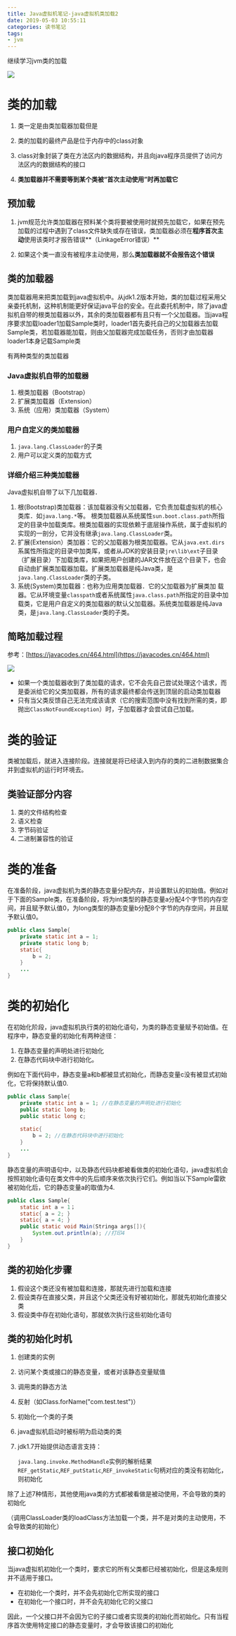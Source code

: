 ```yaml
---
title: Java虚拟机笔记-java虚拟机类加载2
date: 2019-05-03 10:55:11
categories: 读书笔记
tags:
- jvm
---
```


继续学习jvm类的加载

<!-- more -->

![](Java虚拟机笔记-java虚拟机类加载2/1.jpg)

# 类的加载

1. 类一定是由类加载器加载但是

2. 类的加载的最终产品是位于内存中的class对象

3. class对象封装了类在方法区内的数据结构，并且向java程序员提供了访问方法区内的数据结构的接口
4. **类加载器并不需要等到某个类被“首次主动使用”时再加载它**

## 预加载

1. jvm规范允许类加载器在预料某个类将要被使用时就预先加载它，如果在预先加载的过程中遇到了class文件缺失或存在错误，类加载器必须在**程序首次主动**使用该类时才报告错误**（LinkageError错误）**

2. 如果这个类一直没有被程序主动使用，那么**类加载器就不会报告这个错误**

## 类的加载器

类加载器用来把类加载到java虚拟机中。从jdk1.2版本开始，类的加载过程采用父亲委托机制，这种机制能更好保证java平台的安全。在此委托机制中，除了java虚拟机自带的根类加载器以外，其余的类加载器都有且只有一个父加载器。当java程序要求加载loader1加载Sample类时，loader1首先委托自己的父加载器去加载Sample类，若加载器能加载，则由父加载器完成加载任务，否则才由加载器loader1本身记载Sample类

有两种类型的类加载器

### Java虚拟机自带的加载器

1. 根类加载器（Bootstrap）
2. 扩展类加载器（Extension）
3. 系统（应用）类加载器（System）

### 用户自定义的类加载器

1. `java.lang.ClassLoader`的子类
2. 用户可以定义类的加载方式

### 详细介绍三种类加载器

Java虚拟机自带了以下几加载器．

1. 根(Bootstrap)类加载器：该加载器没有父加载器，它负责加载虚拟机的核心类库．如`java.lang.*`等。
   根类加载器从系统属性`sun.boot.class.path`所指定的目录中加载类库。根类加载器的实现依赖于底层操作系统，属于虚拟机的实现的一剖分，它并没有继承`java.lang.ClassLoader`类。
2. 扩展(Extension）类加器：它的父加载器为根类加载器。它从`java.ext.dirs`系属性所指定的目录中加类厍，或者从JDK的安装目录`jre\lib\ext`子目录（扩展目录）下加载类库，如果把用户创建的JAR文件放在这个目录下，也会自动由扩展类加载器加载。扩展类加载器是纯Java类，是`java.lang.ClassLoader`类的子类。
3. 系统(System)类加载器：也称为应用类加载器．它的父加载器为扩展类加
   载器。它从环境变量`classpath`或者系统属性`java.class.path`所指定的目录中加
   载类，它是用户自定义的类加载器的默认父加载器。系统类加载器是纯Java
   类，是`java.lang.ClassLoader`类的子类。

## 简略加载过程

参考：[https://javacodes.cn/464.html](https://javacodes.cn/464.html)

![](Java虚拟机笔记-java虚拟机类加载2/2.png)

- 如果一个类加载器收到了类加载的请求，它不会先自己尝试处理这个请求，而是委派给它的父类加载器，所有的请求最终都会传送到顶层的启动类加载器
- 只有当父类反馈自己无法完成该请求（它的搜索范围中没有找到所需的类，即抛出`ClassNotFoundException`）时，子加载器才会尝试自己加载。

# 类的验证

类被加载后，就进入连接阶段。连接就是将已经读入到内存的类的二进制数据集合并到虚拟机的运行时环境去。

## 类验证部分内容

1. 类的文件结构检查
2. 语义检查
3. 字节码验证
4. 二进制兼容性的验证

# 类的准备

在准备阶段，java虚拟机为类的静态变量分配内存，并设置默认的初始值。例如对于下面的Sample类，在准备阶段，将为int类型的静态变量a分配4个字节的内存空间，并且赋予默认值0，为long类型的静态变量b分配8个字节的内存空间，并且赋予默认值0。

```java
public class Sample{
    private static int a = 1;
    private static long b;
    static{
        b = 2;
    }
    ...
}
```

# 类的初始化

在初始化阶段，java虚拟机执行类的初始化语句，为类的静态变量赋予初始值。在程序中，静态变量的初始化有两种途径：

1. 在静态变量的声明处进行初始化
2. 在静态代码块中进行初始化。

例如在下面代码中，静态变量a和b都被显式初始化，而静态变量c没有被显式初始化，它将保持默认值0.

```java
public class Sample{
    private static int a = 1; //在静态变量的声明处进行初始化
    public static long b;
    public static long c;
    
    static{
        b = 2; //在静态代码块中进行初始化
    }
    ...
}
```

静态变量的声明语句中，以及静态代码块都被看做类的初始化语句，java虚拟机会按照初始化语句在类文件中的先后顺序来依次执行它们。例如当以下Sample雷欧被初始化后，它的静态变量a的取值为4.

```java
public class Sample{
    static int a = 1；
    static{ a = 2; }
    static{ a = 4; }
    public static void Main(Stringa args[]){
        System.out.println(a); //打印4
    }
}
```

## 类的初始化步骤

1. 假设这个类还没有被加载和连接，那就先进行加载和连接
2. 假设类存在直接父类，并且这个父类还没有好被初始化，那就先初始化直接父类
3. 假设类中存在初始化语句，那就依次执行这些初始化语句

## 类的初始化时机

1. 创建类的实例

2. 访问某个类或接口的静态变量，或者对该静态变量赋值

3. 调用类的静态方法

4. 反射（如Class.forName("com.test.test")）

5. 初始化一个类的子类

6. java虚拟机启动时被标明为启动类的类

7. jdk1.7开始提供动态语言支持：

   `java.lang.invoke.MethodHandle`实例的解析结果`REF_getStatic`,`REF_putStatic`,`REF_invokeStatic`句柄对应的类没有初始化，则初始化

除了上述7种情形，其他使用java类的方式都被看做是被动使用，不会导致的类的初始化

（调用ClassLoader类的loadClass方法加载一个类，并不是对类的主动使用，不会导致类的初始化）

## 接口初始化

当java虚拟机初始化一个类时，要求它的所有父类都已经被初始化，但是这条规则并不适用于接口。

- 在初始化一个类时，并不会先初始化它所实现的接口
- 在初始化一个接口时，并不会先初始化它的父接口

因此，一个父接口并不会因为它的子接口或者实现类的初始化而初始化。只有当程序首次使用特定接口的静态变量时，才会导致该接口的初始化

